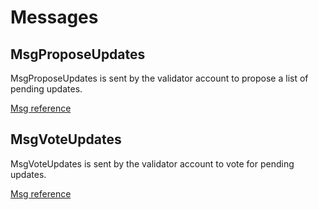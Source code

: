 <!--
order: 2
-->

# Messages

## MsgProposeUpdates

MsgProposeUpdates is sent by the validator account to propose a list of pending updates.

[Msg reference](https://github.com/celer-network/sgn-v2/blob/f9f76fb10d/proto/sgn/sync/v1/tx.proto#L10-L23)

## MsgVoteUpdates

MsgVoteUpdates is sent by the validator account to vote for pending updates.

[Msg reference](https://github.com/celer-network/sgn-v2/blob/f9f76fb10d/proto/sgn/sync/v1/tx.proto#L25-L33)
